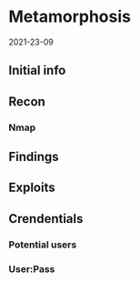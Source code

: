 # Metamorphosis
2021-23-09

## Initial info

## Recon

### Nmap

## Findings

## Exploits

## Crendentials

### Potential users

### User:Pass



